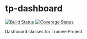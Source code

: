# tp-dashboard

[![Build Status](https://travis-ci.com/YakubuShehu/tp-dashboard.svg?branch=develop)](https://travis-ci.com/YakubuShehu/tp-dashboard)
[![Coverage Status](https://coveralls.io/repos/github/YakubuShehu/tp-dashboard/badge.svg?branch=develop)](https://coveralls.io/github/YakubuShehu/tp-dashboard?branch=develop)

Dashboard classes for Trainee Project
